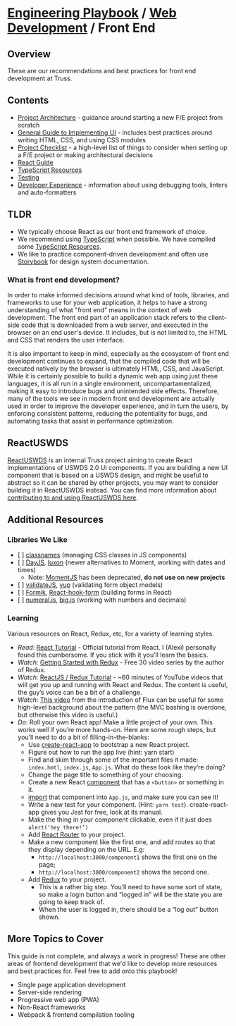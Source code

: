 # [Engineering Playbook](../../README.md) / [Web Development](../README.md) / Front End

## Overview

These are our recommendations and best practices for front end development at Truss.

## Contents

- [Project Architecture](./architecture.md) - guidance around starting a new F/E project from scratch
- [General Guide to Implementing UI](./developing-ui.md) - includes best practices around writing HTML, CSS, and using CSS modules
- [Project Checklist](./project-checklist.md) - a high-level list of things to consider when setting up a F/E project or making architectural decisions
- [React Guide](./react.md)
- [TypeScript Resources](./typescript.md)
- [Testing](./testing.md)
- [Developer Experience](./developer-experience.md) - information about using debugging tools, linters and auto-formatters

## TLDR

- We typically choose React as our front end framework of choice.
- We recommend using [TypeScript](https://www.typescriptlang.org/) when possible. We have compiled some [TypeScript Resources](./typescript.md).
- We like to practice component-driven development and often use [Storybook](https://storybook.js.org/) for design system documentation.

### What is front end development?

In order to make informed decisions around what kind of tools, libraries, and frameworks to use for your web application, it helps to have a strong understanding of what "front end" means in the context of web development. The front end part of an application stack refers to the client-side code that is downloaded from a web server, and executed in the browser on an end user's device. It includes, but is not limited to, the HTML and CSS that renders the user interface.

It is also important to keep in mind, especially as the ecosystem of front end development continues to expand, that the compiled code that will be executed natively by the browser is ultimately HTML, CSS, and JavaScript. While it is certainly possible to build a dynamic web app using just these languages, it is all run in a single environment, uncompartamentalized, making it easy to introduce bugs and unintended side effects. Therefore, many of the tools we see in modern front end development are actually used in order to improve the developer experience, and in turn the users, by enforcing consistent patterns, reducing the potentiality for bugs, and automating tasks that assist in performance optimization.

## ReactUSWDS

[ReactUSWDS](https://github.com/trussworks/react-uswds) is an internal Truss project aiming to create React implementations of USWDS 2.0 UI components. If you are building a new UI component that is based on a USWDS design, and might be useful to abstract so it can be shared by other projects, you may want to consider building it in ReactUSWDS instead. You can find more information about [contributing to and using ReactUSWDS here](https://github.com/trussworks/react-uswds).

## Additional Resources

### Libraries We Like

- \[ \] [classnames](https://github.com/JedWatson/classnames) (managing CSS classes in JS components)
- \[ \] [DayJS](https://day.js.org/), [luxon](https://moment.github.io/luxon/index.html) (newer alternatives to Moment, working with dates and times)
  - Note: [MomentJS](https://momentjs.com/) has been deprecated, **do not use on new projects**
- \[ \] [validateJS](https://validatejs.org/), [yup](https://github.com/jquense/yup) (validating form object models)
- \[ \] [Formik](https://formik.org/), [React-hook-form](https://react-hook-form.com/) (building forms in React)
- \[ \] [numeral.js](http://numeraljs.com/), [big.js](https://mikemcl.github.io/big.js/) (working with numbers and decimals)

### Learning

Various resources on React, Redux, etc, for a variety of learning styles.

- _Read_: [React Tutorial](https://reactjs.org/tutorial/tutorial.html) - Official tutorial from React. I (Alexi) personally found this cumbersome. If you stick with it you’ll learn the basics.
- _Watch_: [Getting Started with Redux](https://egghead.io/courses/getting-started-with-redux) - Free 30 video series by the author of Redux.
- _Watch_: [ReactJS / Redux Tutorial](https://www.youtube.com/playlist?list=PL55RiY5tL51rrC3sh8qLiYHqUV3twEYU_) - ~60 minutes of YouTube videos that will get you up and running with React and Redux. The content is useful, the guy’s voice can be a bit of a challenge.
- _Watch_: [This video](https://www.youtube.com/watch?list=PLb0IAmt7-GS188xDYE-u1ShQmFFGbrk0v&v=nYkdrAPrdcw) from the introduction of Flux can be useful for some high-level background about the pattern (the MVC bashing is overdone, but otherwise this video is useful.)
- _Do_: Roll your own React app! Make a little project of your own. This works well if you’re more hands-on. Here are some rough steps, but you’ll need to do a bit of filling-in-the-blanks:
  - Use [create-react-app](https://github.com/facebookincubator/create-react-app) to bootstrap a new React project.
  - Figure out how to run the app live (hint: yarn start)
  - Find and skim through some of the important files it made: `index.hmtl`, `index.js`, `App.js`. What do these look like they’re doing?
  - Change the page title to something of your choosing.
  - Create a new React [component](https://reactjs.org/docs/react-component.html) that has a `<button>` or something in it.
  - [import](https://developer.mozilla.org/en-US/docs/Web/JavaScript/Reference/Statements/import) that component into `App.js`, and make sure you can see it!
  - Write a new test for your component. (Hint: `yarn test`). create-react-app gives you Jest for free, look at its manual.
  - Make the thing in your component clickable, even if it just does `alert(‘hey there!’)`
  - Add [React Router](https://github.com/ReactTraining/react-router) to your project.
  - Make a new component like the first one, and add routes so that they display depending on the URL. E.g:
    - `http://localhost:3000/component1` shows the first one on the page;
    - `http://localhost:3000/component2` shows the second one.
  - Add [Redux](https://redux.js.org/) to your project.
    - This is a rather big step. You’ll need to have some sort of state, so make a login button and “logged in” will be the state you are going to keep track of.
    - When the user is logged in, there should be a “log out” button shown.

## More Topics to Cover

This guide is not complete, and always a work in progress! These are other areas of frontend development that we'd like to develop more resources and best practices for. Feel free to add onto this playbook!

- Single page application development
- Server-side rendering
- Progressive web app (PWA)
- Non-React frameworks
- Webpack & frontend compilation tooling
